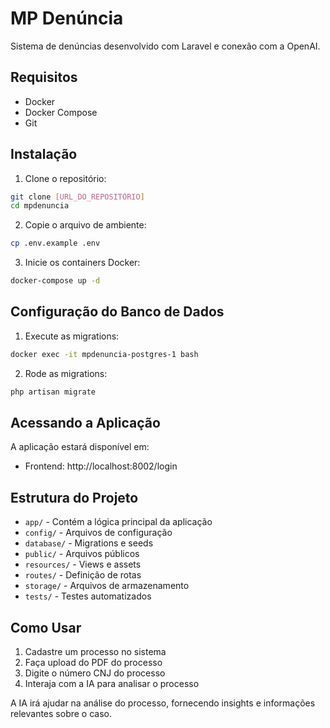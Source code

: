 # MP Denúncia

Sistema de denúncias desenvolvido com Laravel e conexão com a OpenAI.

## Requisitos

- Docker
- Docker Compose
- Git

## Instalação

1. Clone o repositório:
```bash
git clone [URL_DO_REPOSITÓRIO]
cd mpdenuncia
```

2. Copie o arquivo de ambiente:
```bash
cp .env.example .env
```

3. Inicie os containers Docker:
```bash
docker-compose up -d
```

## Configuração do Banco de Dados

1. Execute as migrations:
```bash
docker exec -it mpdenuncia-postgres-1 bash
```

2. Rode as migrations:
```bash
php artisan migrate
```

## Acessando a Aplicação

A aplicação estará disponível em:
- Frontend: http://localhost:8002/login

## Estrutura do Projeto

- `app/` - Contém a lógica principal da aplicação
- `config/` - Arquivos de configuração
- `database/` - Migrations e seeds
- `public/` - Arquivos públicos
- `resources/` - Views e assets
- `routes/` - Definição de rotas
- `storage/` - Arquivos de armazenamento
- `tests/` - Testes automatizados

## Como Usar

1. Cadastre um processo no sistema
2. Faça upload do PDF do processo
3. Digite o número CNJ do processo
4. Interaja com a IA para analisar o processo

A IA irá ajudar na análise do processo, fornecendo insights e informações relevantes sobre o caso.
